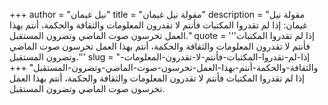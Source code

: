 +++
author = "نيل غيمان"
title = "مقولة نيل غيمان"
description = "مقولة نيل غيمان: إذا لم تقدروا المكتبات فأنتم لا تقدرون المعلومات والثقافة والحكمة، أنتم بهذا العمل تخرسون صوت الماضي وتضرون المستقبل."
quote = '''إذا لم تقدروا المكتبات فأنتم لا تقدرون المعلومات والثقافة والحكمة، أنتم بهذا العمل تخرسون صوت الماضي وتضرون المستقبل.''' 
slug = "إذا-لم-تقدروا-المكتبات-فأنتم-لا-تقدرون-المعلومات-والثقافة-والحكمة-أنتم-بهذا-العمل-تخرسون-صوت-الماضي-وتضرون-المستقبل"
+++
إذا لم تقدروا المكتبات فأنتم لا تقدرون المعلومات والثقافة والحكمة، أنتم بهذا العمل تخرسون صوت الماضي وتضرون المستقبل.
